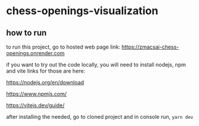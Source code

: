 # chess-openings-visualization

## how to run

to run this project, go to hosted web page link: https://zmacsai-chess-openings.onrender.com

if you want to try out the code locally, you will need to install nodejs, npm and vite
links for those are here:

https://nodejs.org/en/download

https://www.npmjs.com/

https://vitejs.dev/guide/

after installing the needed, go to cloned project and in console run, `yarn dev`

